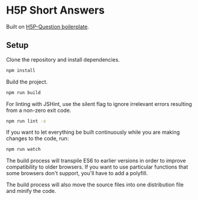 # H5P Short Answers

Built on [H5P-Question boilerplate](https://github.com/h5p/h5p-boilerplate/tree/question-type).

## Setup

Clone the repository and install dependencies.

```bash
npm install
```

Build the project.
```bash
npm run build
```

For linting with JSHint, use the silent flag to ignore irrelevant errors resulting from a 
non-zero exit code.

```bash
npm run lint -s
```

If you want to let everything be built continuously while you are making changes to the code, run:

```bash
npm run watch
```

The build process will transpile ES6 to earlier versions in order to improve
compatibility to older browsers. If you want to use particular functions that
some browsers don't support, you'll have to add a polyfill.

The build process will also move the source files into one distribution file and
minify the code.
